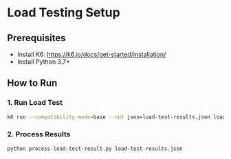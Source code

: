 
# Load Testing Setup

## Prerequisites

- Install K6: https://k6.io/docs/get-started/installation/
- Install Python 3.7+

## How to Run

### 1. Run Load Test
```bash
k6 run --compatibility-mode=base --out json=load-test-results.json load-test.js
```

### 2. Process Results
```bash
python process-load-test-result.py load-test-results.json
```